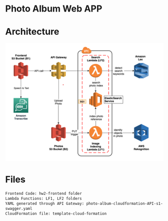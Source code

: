 # Photo Album Web APP

# Architecture

<img width="600" alt="image" src="image.png">


# Files
```
Frontend Code: hw2-frontend folder
Lambda Functions: LF1, LF2 folders
YAML generated through API Gateway: photo-album-cloudformation-API-s1-swagger.yaml
CloudFormation file: template-cloud-formation
```

